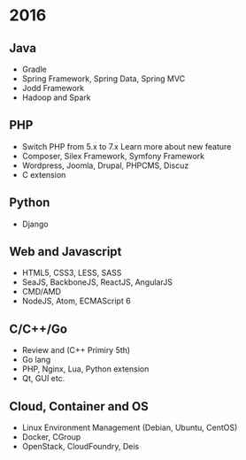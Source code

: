 # 2016

## Java

- Gradle
- Spring Framework, Spring Data, Spring MVC
- Jodd Framework
- Hadoop and Spark

## PHP

- Switch PHP from 5.x to 7.x Learn more about new feature
- Composer, Silex Framework, Symfony Framework
- Wordpress, Joomla, Drupal, PHPCMS, Discuz
- C extension

## Python

- Django

## Web and Javascript

- HTML5, CSS3, LESS, SASS
- SeaJS, BackboneJS, ReactJS, AngularJS
- CMD/AMD
- NodeJS, Atom, ECMAScript 6

## C/C++/Go

- Review and (C++ Primiry 5th)
- Go lang
- PHP, Nginx, Lua, Python extension
- Qt, GUI etc.

## Cloud, Container and OS

- Linux Environment Management (Debian, Ubuntu, CentOS)
- Docker, CGroup
- OpenStack, CloudFoundry, Deis

